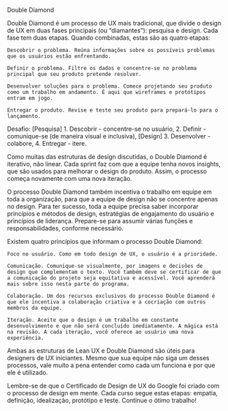 Double Diamond 

Double Diamond é um processo de UX mais tradicional, que divide o design de UX em duas fases principais (ou “diamantes”): pesquisa e design. Cada fase tem duas etapas. Quando combinadas, estas são as quatro etapas:

    Descobrir o problema. Reúna informações sobre os possíveis problemas que os usuários estão enfrentando. 

    Definir o problema. Filtre os dados e concentre-se no problema principal que seu produto pretende resolver.

    Desenvolver soluções para o problema. Comece projetando seu produto como um trabalho em andamento. É aqui que wireframes e protótipos entram em jogo.

    Entregar o produto. Revise e teste seu produto para prepará-lo para o lançamento.

Desafio: [Pesquisa] 1. Descobrir - concentre-se no usuário, 2. Definir - comunique-se (de maneira visual e inclusiva), [Design] 3. Desenvolver - colabore, 4. Entregar - itere.

Como muitas das estruturas de design discutidas, o Double Diamond é iterativo, não linear. Cada sprint faz com que a equipe tenha novos insights, que são usados para melhorar o design do produto. Assim, o processo começa novamente com uma nova iteração. 

O processo Double Diamond também incentiva o trabalho em equipe em toda a organização, para que a equipe de design não se concentre apenas no design. Para ter sucesso, toda a equipe precisa saber incorporar princípios e métodos de design, estratégias de engajamento do usuário e princípios de liderança. Prepare-se para assumir várias funções e responsabilidades, conforme necessário.

Existem quatro princípios que informam o processo Double Diamond:  

    Foco no usuário. Como em todo design de UX, o usuário é a prioridade.

    Comunicação. Comunique-se visualmente, por imagens e decisões de design que complementam o texto. Você também deve se certificar de que a comunicação do projeto seja equitativa e acessível. Você aprenderá mais sobre isso nesta parte do programa.

    Colaboração. Um dos recursos exclusivos do processo Double Diamond é que ele incentiva a colaboração criativa e a cocriação com outros membros da equipe. 

    Iteração. Aceite que o design é um trabalho em constante desenvolvimento e que não será concluído imediatamente. A mágica está na revisão. A cada iteração, você oferece ao usuário uma nova experiência.

Ambas as estruturas de Lean UX e Double Diamond são úteis para designers de UX iniciantes. Mesmo que sua equipe não siga um desses processos, vale muito a pena entender como cada um funciona e por que ele é utilizado. 

Lembre-se de que o Certificado de Design de UX do Google foi criado com o processo de design em mente. Cada curso segue estas etapas: empatia, definição, idealização, protótipo e teste. Continue o ótimo trabalho!